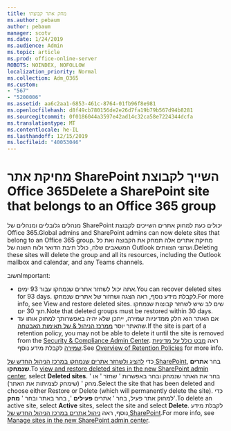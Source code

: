 ```yaml
---
title: מחק אתר קבוצתי
ms.author: pebaum
author: pebaum
manager: scotv
ms.date: 1/24/2019
ms.audience: Admin
ms.topic: article
ms.prod: office-online-server
ROBOTS: NOINDEX, NOFOLLOW
localization_priority: Normal
ms.collection: Adm_O365
ms.custom:
- "567"
- "5200006"
ms.assetid: aa6c2aa1-6853-461c-8764-01fb96f8e981
ms.openlocfilehash: d8f49cb780156de2e26d7fa19b79b567d94b8281
ms.sourcegitcommit: 0f0186044a3597e42ad14c32ca58e7224344dcfa
ms.translationtype: MT
ms.contentlocale: he-IL
ms.lasthandoff: 12/15/2019
ms.locfileid: "40053046"
---
```

# <a name="delete-a-sharepoint-site-that-belongs-to-an-office-365-group"></a><span data-ttu-id="57d07-102">מחיקת אתר SharePoint השייך לקבוצת Office 365</span><span class="sxs-lookup"><span data-stu-id="57d07-102">Delete a SharePoint site that belongs to an Office 365 group</span></span>

<span data-ttu-id="57d07-103">מנהלים גלובליים ומנהלים של SharePoint יכולים כעת למחוק אתרים השייכים לקבוצת Office 365.</span><span class="sxs-lookup"><span data-stu-id="57d07-103">Global admins and SharePoint admins can now delete sites that belong to an Office 365 group.</span></span> <span data-ttu-id="57d07-104">מחיקת אתרים אלה תמחק את הקבוצה ואת כל המשאבים שלה, כולל תיבת הדואר ולוח השנה של Outlook וערוצי הצוותים.</span><span class="sxs-lookup"><span data-stu-id="57d07-104">Deleting these sites will delete the group and all its resources, including the Outlook mailbox and calendar, and any Teams channels.</span></span>
  
<span data-ttu-id="57d07-105">חשוב</span><span class="sxs-lookup"><span data-stu-id="57d07-105">Important:</span></span>

- <span data-ttu-id="57d07-106">אתה יכול לשחזר אתרים שנמחקו עבור 93 ימים.</span><span class="sxs-lookup"><span data-stu-id="57d07-106">You can recover deleted sites for 93 days.</span></span> <span data-ttu-id="57d07-107">לקבלת מידע נוסף, ראה הצגה ושחזור של אתרים שנמחקו.</span><span class="sxs-lookup"><span data-stu-id="57d07-107">For more info, see View and restore deleted sites.</span></span> <span data-ttu-id="57d07-108">שים לב שיש לשחזר קבוצות שנמחקו תוך 30 יום.</span><span class="sxs-lookup"><span data-stu-id="57d07-108">Note that deleted groups must be restored within 30 days.</span></span>
- <span data-ttu-id="57d07-109">אם האתר הוא חלק ממדיניות שמירה, ייתכן שלא יהיה באפשרותך למחוק אותו עד שהאתר יוסר [ממרכז הניהול &amp; של תאימות האבטחה](https://protection.office.com/?rfr=AdminCenter#/retention).</span><span class="sxs-lookup"><span data-stu-id="57d07-109">If the site is part of a retention policy, you may not be able to delete it until the site is removed from the [Security &amp; Compliance Admin Center](https://protection.office.com/?rfr=AdminCenter#/retention).</span></span> <span data-ttu-id="57d07-110">ראה [מבט כולל על מדיניות שמירה](https://docs.microsoft.com/office365/securitycompliance/retention-policies#content-in-onedrive-accounts-and-sharepoint-sites) לקבלת מידע נוסף.</span><span class="sxs-lookup"><span data-stu-id="57d07-110">See [Overview of Retention Policies](https://docs.microsoft.com/office365/securitycompliance/retention-policies#content-in-onedrive-accounts-and-sharepoint-sites) for more info.</span></span>
  
<span data-ttu-id="57d07-111">כדי [להציג ולשחזר אתרים שנמחקו במרכז הניהול החדש של SharePoint](https://docs.microsoft.com/sharepoint/view-and-restore-deleted-sites-in-new-admin-center), בחר **אתרים שנמחקו**.</span><span class="sxs-lookup"><span data-stu-id="57d07-111">To [view and restore deleted sites in the new SharePoint admin center](https://docs.microsoft.com/sharepoint/view-and-restore-deleted-sites-in-new-admin-center), select **Deleted sites**.</span></span> <span data-ttu-id="57d07-112">בחר את האתר שנמחק ובחר באפשרות ' שחזר ' או ' מחק ' (שימחק לצמיתות את האתר).</span><span class="sxs-lookup"><span data-stu-id="57d07-112">Select the site that has been deleted and choose either Restore or Delete (which will permanently delete the site).</span></span> <span data-ttu-id="57d07-113">כדי למחוק אתר פעיל, בחר ' אתרים **פעילים** ', בחר באתר ובחר ' **מחק**'.</span><span class="sxs-lookup"><span data-stu-id="57d07-113">To delete an active site, select **Active** sites, select the site and select **Delete**.</span></span> <span data-ttu-id="57d07-114">לקבלת מידע נוסף, ראה [ניהול אתרים במרכז הניהול החדש של SharePoint](https://docs.microsoft.com/sharepoint/manage-sites-in-new-admin-center).</span><span class="sxs-lookup"><span data-stu-id="57d07-114">For more info, see [Manage sites in the new SharePoint admin center](https://docs.microsoft.com/sharepoint/manage-sites-in-new-admin-center).</span></span>
  